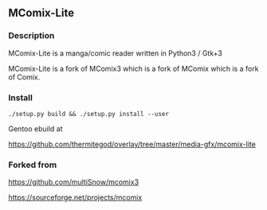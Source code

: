 ## MComix-Lite


### Description

MComix-Lite is a manga/comic reader written in Python3 / Gtk+3

MComix-Lite is a fork of MComix3 which is a fork of MComix which is a fork of Comix.


### Install

```
./setup.py build && ./setup.py install --user
```

Gentoo ebuild at

https://github.com/thermitegod/overlay/tree/master/media-gfx/mcomix-lite


### Forked from

https://github.com/multiSnow/mcomix3

https://sourceforge.net/projects/mcomix
